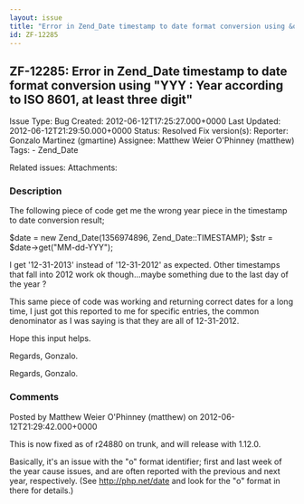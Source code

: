 ```yaml
---
layout: issue
title: "Error in Zend_Date timestamp to date format conversion using &quot;YYY : Year according to ISO 8601, at least three digit&quot;"
id: ZF-12285
---
```


ZF-12285: Error in Zend\_Date timestamp to date format conversion using "YYY : Year according to ISO 8601, at least three digit"
--------------------------------------------------------------------------------------------------------------------------------

 Issue Type: Bug Created: 2012-06-12T17:25:27.000+0000 Last Updated: 2012-06-12T21:29:50.000+0000 Status: Resolved Fix version(s): 
 Reporter:  Gonzalo Martinez (gmartine)  Assignee:  Matthew Weier O'Phinney (matthew)  Tags: - Zend\_Date
 
 Related issues: 
 Attachments: 
### Description

The following piece of code get me the wrong year piece in the timestamp to date conversion result;

$date = new Zend\_Date(1356974896, Zend\_Date::TIMESTAMP); $str = $date->get("MM-dd-YYY");

I get '12-31-2013' instead of '12-31-2012' as expected. Other timestamps that fall into 2012 work ok though...maybe something due to the last day of the year ?

This same piece of code was working and returning correct dates for a long time, I just got this reported to me for specific entries, the common denominator as I was saying is that they are all of 12-31-2012.

Hope this input helps.

Regards, Gonzalo.

Regards, Gonzalo.

 

 

### Comments

Posted by Matthew Weier O'Phinney (matthew) on 2012-06-12T21:29:42.000+0000

This is now fixed as of r24880 on trunk, and will release with 1.12.0.

Basically, it's an issue with the "o" format identifier; first and last week of the year cause issues, and are often reported with the previous and next year, respectively. (See <http://php.net/date> and look for the "o" format in there for details.)

 

 